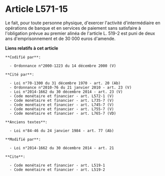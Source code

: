# Article L571-15

Le fait, pour toute personne physique, d'exercer l'activité d'intermédiaire en opérations de banque et en services de
paiement sans satisfaire à l'obligation prévue au premier alinéa de l'article L. 519-2 est puni de deux ans d'emprisonnement
et de 30 000 euros d'amende.

**Liens relatifs à cet article**

	**Codifié par**:

	  - Ordonnance n°2000-1223 du 14 décembre 2000 (V)

	**Cité par**:

	  - Loi n°70-1300 du 31 décembre 1970 - art. 20 (Ab)
	  - Ordonnance n°2010-76 du 21 janvier 2010 - art. 23 (V)
	  - Loi n°2014-1662 du 30 décembre 2014 - art. 23 (V)
	  - Code monétaire et financier - art. L572-1 (V)
	  - Code monétaire et financier - art. L735-7 (V)
	  - Code monétaire et financier - art. L745-7 (V)
	  - Code monétaire et financier - art. L755-7 (V)
	  - Code monétaire et financier - art. L765-7 (VD)

	**Anciens textes**:

	  - Loi n°84-46 du 24 janvier 1984 - art. 77 (Ab)

	**Modifié par**:

	  - Loi n°2014-1662 du 30 décembre 2014 - art. 21

	**Cite**:

	  - Code monétaire et financier - art. L519-1
	  - Code monétaire et financier - art. L519-2

